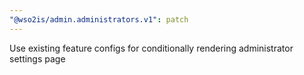 ```yaml
---
"@wso2is/admin.administrators.v1": patch
---
```


Use existing feature configs for conditionally rendering administrator settings page
